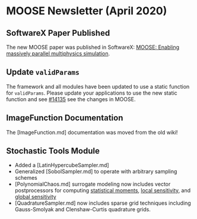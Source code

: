 # MOOSE Newsletter (April 2020)

## SoftwareX Paper Published

The new MOOSE paper was published in SoftwareX: [MOOSE: Enabling massively parallel multiphysics simulation](https://doi.org/10.1016/j.softx.2020.100430).

## Update `validParams`

The framework and all modules have been updated to use a static function for `validParams`. Please
update your applications to use the new static function and see
[#14135](https://github.com/idaholab/moose/issues/14135) see the changes in MOOSE.

## ImageFunction Documentation

The [ImageFunction.md] documentation was moved from the old wiki!

## Stochastic Tools Module

- Added a [LatinHypercubeSampler.md]
- Generalized [SobolSampler.md] to operate with arbitrary sampling schemes
- [PolynomialChaos.md] surrogate modeling now includes vector postprocessors for computing [statistical moments](PolynomialChaosStatistics.md), [local sensitivity](PolynomialChaosLocalSensitivity.md), and [global sensitivity](PolynomialChaosSobolStatistics.md)
- [QuadratureSampler.md] now includes sparse grid techniques including Gauss-Smolyak and Clenshaw-Curtis quadrature grids.
